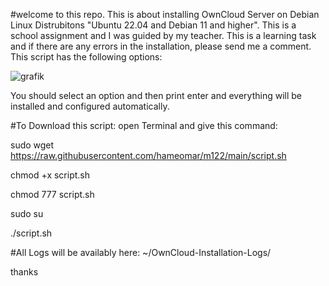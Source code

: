 #welcome to this repo.
This is about installing OwnCloud Server on Debian Linux Distrubitons "Ubuntu 22.04 and Debian 11 and higher".
This is a school assignment and I was guided by my teacher.
This is a learning task and if there are any errors in the installation, please send me a comment.
This script has the following options:

![grafik](https://user-images.githubusercontent.com/102586033/211348633-0353281a-c51f-4180-8036-420575519a06.png)


You should select an option and then print enter and everything will be installed and configured automatically.

#To Download this script:
open Terminal and give this command:

sudo wget https://raw.githubusercontent.com/hameomar/m122/main/script.sh

chmod +x script.sh

chmod 777 script.sh

sudo su 

./script.sh

#All Logs will be availably here:
~/OwnCloud-Installation-Logs/

thanks
